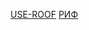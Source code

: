 
[USE-ROOF](https://use-roof.ru/product/avtomobilnaya-markiza-tent-use-roof-3h3m/)
[РИФ](https://www.vseinstrumenti.ru/product/avtomobilnaya-kombinirovannaya-markiza-rif-2-5-m-pravaya-rifavf072525602-4750944/?etext=2202.oiJAIndal28CHURbAPlUmtdrZ8xC6SGFIblZsS_deJRPLpStZt7OXTaF9a7sONfyDt_CHqP8SNzjX0nK0GnSOHFpYWl5aHBteWRkcXhucWE.49cb05c9c3c05ea6e7d66188b5272c1570891ccd&yclid=1100440227083782181&utm_source=yandex&utm_medium=cpc&utm_campaign=DSA_MoreThan10k&utm_content=12290761451&utm_term=ST%3Asearch%7CS%3Anone%7CAP%3Ano%7CPT%3Apremium%7CP%3A1%7CDT%3Adesktop%7CRI%3A2%7CCI%3A75344073%7CGI%3A4942859706%7CPI%3A2565344%7CAI%3A12290761451%7CRT%3A2565344%7CKW%3A%7CRN%3A%D0%A1%D0%B0%D0%BD%D0%BA%D1%82-%D0%9F%D0%B5%D1%82%D0%B5%D1%80%D0%B1%D1%83%D1%80%D0%B3)


